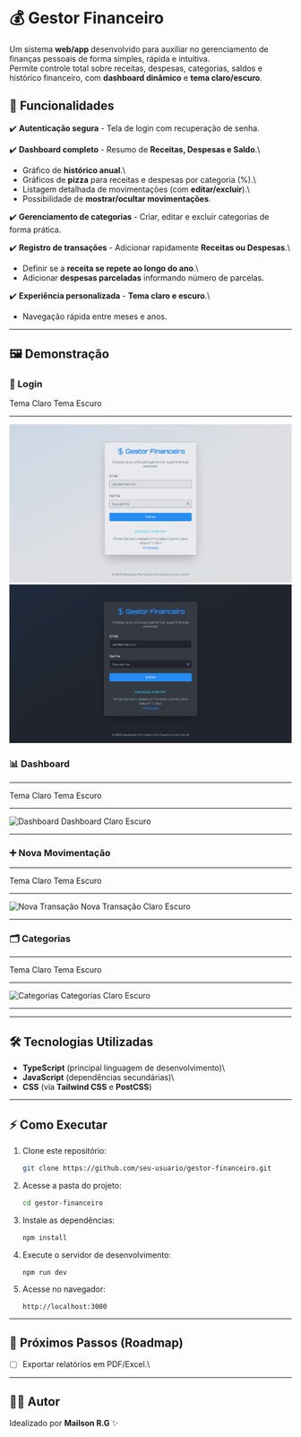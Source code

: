 # 💰 Gestor Financeiro

Um sistema **web/app** desenvolvido para auxiliar no gerenciamento de
finanças pessoais de forma simples, rápida e intuitiva.\
Permite controle total sobre receitas, despesas, categorias, saldos e
histórico financeiro, com **dashboard dinâmico** e **tema
claro/escuro**.

## 🚀 Funcionalidades

✔️ **Autenticação segura** - Tela de login com recuperação de senha.

✔️ **Dashboard completo** - Resumo de **Receitas, Despesas e Saldo**.\
- Gráfico de **histórico anual**.\
- Gráficos de **pizza** para receitas e despesas por categoria (%).\
- Listagem detalhada de movimentações (com **editar/excluir**).\
- Possibilidade de **mostrar/ocultar movimentações**.

✔️ **Gerenciamento de categorias** - Criar, editar e excluir categorias
de forma prática.

✔️ **Registro de transações** - Adicionar rapidamente **Receitas ou
Despesas**.\
- Definir se a **receita se repete ao longo do ano**.\
- Adicionar **despesas parceladas** informando número de parcelas.

✔️ **Experiência personalizada** - **Tema claro e escuro**.\
- Navegação rápida entre meses e anos.

------------------------------------------------------------------------

## 🖼️ Demonstração

### 🔑 Login

  Tema Claro                         Tema Escuro
  ---------------------------------- ----------------------------------
  ![Login Claro](./img/LoginWhite.jpg)   ![Login Escuro](./img/LoginDark.jpg)

### 📊 Dashboard

  -----------------------------------------------------------------------
  Tema Claro                         Tema Escuro
  ---------------------------------- ------------------------------------
  ![Dashboard                        ![Dashboard
  Claro](./img/DashboardWhite.jpg)       Escuro](./img/DashboardDark.jpg)

  -----------------------------------------------------------------------

### ➕ Nova Movimentação

  -----------------------------------------------------------------------
  Tema Claro                         Tema Escuro
  ---------------------------------- ------------------------------------
  ![Nova Transação                   ![Nova Transação
  Claro](./img/NovaTransaçãoWhite.jpg)   Escuro](./img/NovaTransaçãoDark.jpg)

  -----------------------------------------------------------------------

### 🗂️ Categorias

  -----------------------------------------------------------------------
  Tema Claro                         Tema Escuro
  ---------------------------------- ------------------------------------
  ![Categorias                       ![Categorias
  Claro](./img/CategWhite.jpg)           Escuro](./img/CategDark.jpg)

  -----------------------------------------------------------------------

------------------------------------------------------------------------

## 🛠️ Tecnologias Utilizadas

-   **TypeScript** (principal linguagem de desenvolvimento)\
-   **JavaScript** (dependências secundárias)\
-   **CSS** (via **Tailwind CSS** e **PostCSS**)

------------------------------------------------------------------------

## ⚡ Como Executar

1.  Clone este repositório:

    ``` bash
    git clone https://github.com/seu-usuario/gestor-financeiro.git
    ```

2.  Acesse a pasta do projeto:

    ``` bash
    cd gestor-financeiro
    ```

3.  Instale as dependências:

    ``` bash
    npm install
    ```

4.  Execute o servidor de desenvolvimento:

    ``` bash
    npm run dev
    ```

5.  Acesse no navegador:

        http://localhost:3000

------------------------------------------------------------------------

## 📌 Próximos Passos (Roadmap)

-   [ ] Exportar relatórios em PDF/Excel.\

------------------------------------------------------------------------

## 👨‍💻 Autor

Idealizado por **Mailson R.G** ✨
